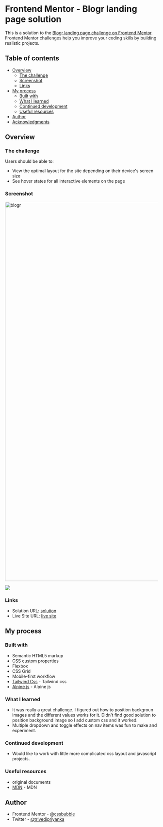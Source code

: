 # Frontend Mentor - Blogr landing page solution

This is a solution to the [Blogr landing page challenge on Frontend Mentor](https://www.frontendmentor.io/challenges/blogr-landing-page-EX2RLAApP). Frontend Mentor challenges help you improve your coding skills by building realistic projects. 

## Table of contents

- [Overview](#overview)
  - [The challenge](#the-challenge)
  - [Screenshot](#screenshot)
  - [Links](#links)
- [My process](#my-process)
  - [Built with](#built-with)
  - [What I learned](#what-i-learned)
  - [Continued development](#continued-development)
  - [Useful resources](#useful-resources)
- [Author](#author)
- [Acknowledgments](#acknowledgments)


## Overview

### The challenge

Users should be able to:

- View the optimal layout for the site depending on their device's screen size
- See hover states for all interactive elements on the page

### Screenshot
<img width="1248" alt="blogr" src="https://user-images.githubusercontent.com/1849689/151959859-e65ff906-5985-47bb-b3ad-5c63f637a06e.png">

![](./screenshot.jpg)


### Links

- Solution URL: [solution](https://your-solution-url.com)
- Live Site URL: [live site](http://priyanka.trivedi.pw/bloger-landing-page/)

## My process

### Built with

- Semantic HTML5 markup
- CSS custom properties
- Flexbox
- CSS Grid
- Mobile-first workflow
- [Tailwind Css](https://tailwindcss.com/) - Tailwind css
- [Alpine js](https://alpinejs.dev/) - Alpine js

### What I learned
- It was really a great challenge. I figured out how to position backgroun images and the different values works for it. Didn't find good solution to position background image so I add custom css and it worked. 
- Multiple dropdown and toggle effects on nav items was fun to make and experiment.

### Continued development
- Would like to work with little more complicated css layout and javascript projects.

### Useful resources
- original documents
- [MDN](https://developer.mozilla.org/en-US/) - MDN 

## Author

- Frontend Mentor - [@cssbubble](https://www.frontendmentor.io/profile/cssbubble)
- Twitter - [@trivedipriyanka](https://www.twitter.com/trivedipriyanka)

